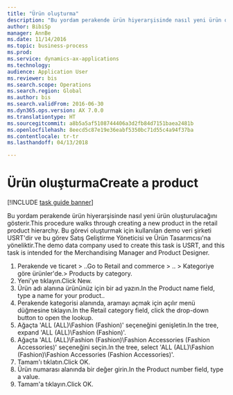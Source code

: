 ```yaml
--- 
title: "Ürün oluşturma"
description: "Bu yordam perakende ürün hiyerarşisinde nasıl yeni ürün oluşturulacağını gösterir."
author: BibiSp
manager: AnnBe
ms.date: 11/14/2016
ms.topic: business-process
ms.prod: 
ms.service: dynamics-ax-applications
ms.technology: 
audience: Application User
ms.reviewer: bis
ms.search.scope: Operations
ms.search.region: Global
ms.author: bis
ms.search.validFrom: 2016-06-30
ms.dyn365.ops.version: AX 7.0.0
ms.translationtype: HT
ms.sourcegitcommit: a8b5a5af5108744406a3d2fb84d7151baea2481b
ms.openlocfilehash: 8eecd5c87e19e36eabf5350bc71d55c4a94f37ba
ms.contentlocale: tr-tr
ms.lasthandoff: 04/13/2018

---
```

# <a name="create-a-product"></a><span data-ttu-id="38906-103">Ürün oluşturma</span><span class="sxs-lookup"><span data-stu-id="38906-103">Create a product</span></span>

[!INCLUDE [task guide banner](../../includes/task-guide-banner.md)]

<span data-ttu-id="38906-104">Bu yordam perakende ürün hiyerarşisinde nasıl yeni ürün oluşturulacağını gösterir.</span><span class="sxs-lookup"><span data-stu-id="38906-104">This procedure walks through creating a new product in the retail product hierarchy.</span></span> <span data-ttu-id="38906-105">Bu görevi oluşturmak için kullanılan demo veri şirketi USRT'dir ve bu görev Satış Geliştirme Yöneticisi ve Ürün Tasarımcısı'na yöneliktir.</span><span class="sxs-lookup"><span data-stu-id="38906-105">The demo data company used to create this task is USRT, and this task is intended for the Merchandising Manager and Product Designer.</span></span>

1. <span data-ttu-id="38906-106">Perakende ve ticaret > ..</span><span class="sxs-lookup"><span data-stu-id="38906-106">Go to Retail and commerce > ..</span></span> <span data-ttu-id="38906-107">> Kategoriye göre ürünler'de.</span><span class="sxs-lookup"><span data-stu-id="38906-107">> Products by category.</span></span>
2. <span data-ttu-id="38906-108">Yeni'ye tıklayın.</span><span class="sxs-lookup"><span data-stu-id="38906-108">Click New.</span></span>
3. <span data-ttu-id="38906-109">Ürün adı alanına ürününüz için bir ad yazın.</span><span class="sxs-lookup"><span data-stu-id="38906-109">In the Product name field, type a name for your product..</span></span>
4. <span data-ttu-id="38906-110">Perakende kategorisi alanında, aramayı açmak için açılır menü düğmesine tıklayın.</span><span class="sxs-lookup"><span data-stu-id="38906-110">In the Retail category field, click the drop-down button to open the lookup.</span></span>
5. <span data-ttu-id="38906-111">Ağaçta 'ALL (ALL)\Fashion (Fashion)' seçeneğini genişletin.</span><span class="sxs-lookup"><span data-stu-id="38906-111">In the tree, expand 'ALL (ALL)\Fashion (Fashion)'.</span></span>
6. <span data-ttu-id="38906-112">Ağaçta 'ALL (ALL)\Fashion (Fashion)\Fashion Accessories (Fashion Accessories)' seçeneğini seçin.</span><span class="sxs-lookup"><span data-stu-id="38906-112">In the tree, select 'ALL (ALL)\Fashion (Fashion)\Fashion Accessories (Fashion Accessories)'.</span></span>
7. <span data-ttu-id="38906-113">Tamam'ı tıklatın.</span><span class="sxs-lookup"><span data-stu-id="38906-113">Click OK.</span></span>
8. <span data-ttu-id="38906-114">Ürün numarası alanında bir değer girin.</span><span class="sxs-lookup"><span data-stu-id="38906-114">In the Product number field, type a value.</span></span>
9. <span data-ttu-id="38906-115">Tamam'a tıklayın.</span><span class="sxs-lookup"><span data-stu-id="38906-115">Click OK.</span></span>



